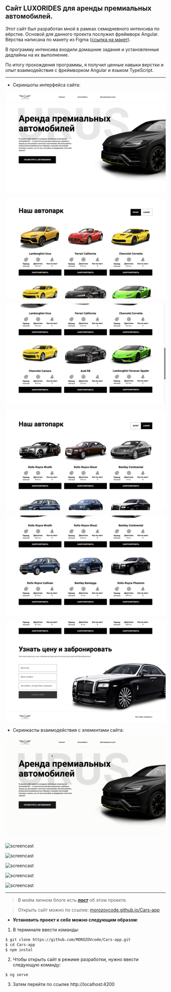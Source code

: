 ## Сайт LUXORIDES для аренды премиальных автомобилей.

Этот сайт был разработан мной в рамках семидневного интенсива по вёрстке. Основой для данного проекта послужил фреймворк Angular. Вёрства написана по макету из Figma ([ссылка на макет](https://www.figma.com/file/Ti6JoXstsk9S9gA4WTBExj/frontend-intensive?type=design&node-id=1-6&t=ULtz46TWpzbuCcTV-0)).

В программу интенсива входили домашние задания и установленные дедлайны на их выполнение.

По итогу прохождения программы, я получил ценные навыки верстки и опыт взаимодействия с фреймворком Angular и языком TypeScript.

---

- Скриншоты интерфейса сайта:

![screenshot](https://github.com/MOROZOVcode/Cars-app/blob/main/forReadme/Cars-app1.png)

![screenshot](https://github.com/MOROZOVcode/Cars-app/blob/main/forReadme/Cars-app2.png)

![screenshot](https://github.com/MOROZOVcode/Cars-app/blob/main/forReadme/Cars-app3.png)

![screenshot](https://github.com/MOROZOVcode/Cars-app/blob/main/forReadme/Cars-app4.png)

![screenshot](https://github.com/MOROZOVcode/Cars-app/blob/main/forReadme/Cars-app5.png)

![screenshot](https://github.com/MOROZOVcode/Cars-app/blob/main/forReadme/Cars-app6.png)

- Скринкасты взаимодействия с элементами сайта:

![screencast](https://github.com/MOROZOVcode/Cars-app/blob/main/forReadme/Cars-app1.gif)

![screencast](https://github.com/MOROZOVcode/Cars-app/blob/main/forReadme/Cars-app2.gif)

![screencast](https://github.com/MOROZOVcode/Cars-app/blob/main/forReadme/Cars-app3.gif)

![screencast](https://github.com/MOROZOVcode/Cars-app/blob/main/forReadme/Cars-app4.gif)

![screencast](https://github.com/MOROZOVcode/Cars-app/blob/main/forReadme/Cars-app5.gif)

![screencast](https://github.com/MOROZOVcode/Cars-app/blob/main/forReadme/Cars-app6.gif)

---

> В моём личном блоге есть [_**пост**_](https://t.me/morozov_code/63) об этом проекте.

> Открыть сайт можно по ссылке: [morozovcode.github.io/Cars-app](https://morozovcode.github.io/Cars-app/)

- **Установить проект к себе можно следующим образом**:

1. В терминале ввести команды:

```
$ git clone https://github.com/MOROZOVcode/Cars-app.git
$ cd Cars-app
$ npm instal
```

2. Чтобы открыть сайт в режиме разработки, нужно ввести следующую команду:

```
$ ng serve
```

3. Затем перейти по ссылке http://localhost:4200
